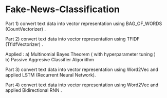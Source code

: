# Fake-News-Classification

Part 1) convert text data into vector representation using BAG_OF_WORDS (CountVectorizer) .

Part 2) convert text data into vector representation using TFIDF (TfidfVectorizer) .

Applied :  a) Multinomial Bayes Theorem ( with hyperparameter tuning )  
           b) Passive Aggresive Classifier Algoriithm
           
           
           
           
Part 3) convert text data into vector representation using Word2Vec and applied LSTM (Recurrent Neural Network).

Part 4) convert text data into vector representation using Word2Vec and applied Bidirectional RNN .
